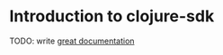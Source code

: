 # Introduction to clojure-sdk

TODO: write [great documentation](http://jacobian.org/writing/what-to-write/)

